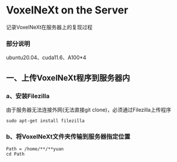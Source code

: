 # VoxelNeXt on the Server
记录VoxelNeXt在服务器上的复现过程
### 部分说明
ubuntu20.04、cuda11.6、A100*4
## 一、上传VoxelNeXt程序到服务器内
### a、安装Filezilla
由于服务器无法连接外网(无法直接git clone)，必须通过Filezilla上传程序
```
sudo apt-get install filezilla
```
### b、将VoxelNeXt文件夹传输到服务器指定位置
```
Path = /home/**/**yuan
cd Path
```
